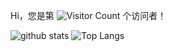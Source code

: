 Hi，您是第 ![Visitor Count](https://profile-counter.glitch.me/cxfksword/count.svg) 个访问者！


![github stats](https://github-readme-stats.vercel.app/api?username=cxfksword&show_icons=true&count_private=true)
![Top Langs](https://github-readme-stats.vercel.app/api/top-langs/?username=cxfksword&layout=compact&hide=html&count_private=true)
